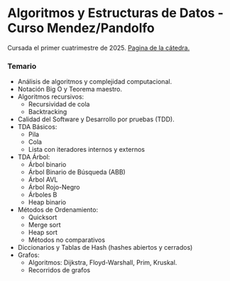 # Algoritmos y Estructuras de Datos - Curso Mendez/Pandolfo
Cursada el primer cuatrimestre de 2025. [Pagina de la cátedra.](https://algoritmos7541mendez.com.ar/)

### Temario
- Análisis de algoritmos y complejidad computacional.
- Notación Big O y Teorema maestro.
- Algoritmos recursivos:
    - Recursividad de cola
    - Backtracking
- Calidad del Software y Desarrollo por pruebas (TDD).
- TDA Básicos:
    - Pila
    - Cola
    - Lista con iteradores internos y externos
- TDA Árbol:
    - Árbol binario
    - Árbol Binario de Búsqueda (ABB)
    - Árbol AVL
    - Árbol Rojo-Negro
    - Árboles B
    - Heap binario
- Métodos de Ordenamiento:
    - Quicksort
    - Merge sort
    - Heap sort
    - Métodos no comparativos
- Diccionarios y Tablas de Hash (hashes abiertos y cerrados)
- Grafos:
    - Algoritmos: Dijkstra, Floyd-Warshall, Prim, Kruskal.
    - Recorridos de grafos
